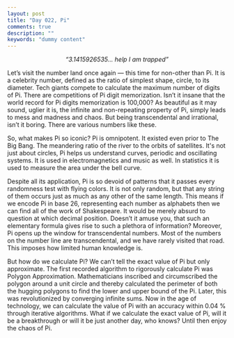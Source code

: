 ```yaml
---
layout: post
title: "Day 022, Pi"
comments: true
description: ""
keywords: "dummy content"
---
```


*<center>“3.1415926535… help I am trapped”</center>*

Let’s visit the number land once again — this time for non-other than Pi. It is a celebrity number, defined as the ratio of simplest shape, circle, to its diameter. Tech giants compete to calculate the maximum number of digits of Pi. There are competitions of Pi digit memorization. Isn’t it insane that the world record for Pi digits memorization is 100,000? As beautiful as it may sound, uglier it is, the infinite and non-repeating property of Pi, simply leads to mess and madness and chaos. But being transcendental and irrational, isn’t it boring. There are various numbers like these. 

So, what makes Pi so iconic? Pi is omnipotent. It existed even prior to The Big Bang. The meandering ratio of the river to the orbits of satellites. It's not just about circles, Pi helps us understand curves, periodic and oscillating systems. It is used in electromagnetics and music as well. In statistics it is used to measure the area under the bell curve. 

Despite all its application, Pi is so devoid of patterns that it passes every randomness test with flying colors. It is not only random, but that any string of them occurs just as much as any other of the same length. This means if we encode Pi in base 26, representing each number as alphabets then we can find all of the work of Shakespeare. It would be merely absurd to question at which decimal position. Doesn’t it amuse you, that such an elementary formula gives rise to such a plethora of information? Moreover, Pi opens up the window for transcendental numbers. Most of the numbers on the number line are transcendental, and we have rarely visited that road. This imposes how limited human knowledge is.

But how do we calculate Pi? We can’t tell the exact value of Pi but only approximate. The first recorded algorithm to rigorously calculate Pi was Polygon Approximation. Mathematicians inscribed and circumscribed the polygon around a unit circle and thereby calculated the perimeter of both the hugging polygons to find the lower and upper bound of the Pi. Later, this was revolutionized by converging infinite sums. Now in the age of technology, we can calculate the value of Pi with an accuracy within 0.04 % through iterative algorithms. What if we calculate the exact value of Pi, will it be a breakthrough or will it be just another day, who knows? Until then enjoy the chaos of Pi.

